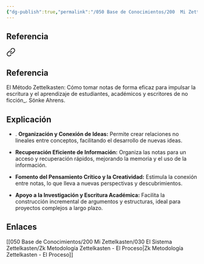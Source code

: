 ```yaml
---
{"dg-publish":true,"permalink":"/050 Base de Conocimientos/200  Mi Zettelkasten/030 El Sistema Zettelkasten/Zk Metodología Zettelkasten - Objetivos/","tags":["zettelkasten","proceso","metodología","zettels"]}
---
```


## Referencia

<div class="transclusion internal-embed is-loaded"><a class="markdown-embed-link" href="/050-base-de-conocimientos/200-mi-zettelkasten/030-el-sistema-zettelkasten/zk-ahrens-2020-el-metodo-zettelkasten-como-tomar-notas-de-forma-eficaz-para-impulsar-la-escritura-y-el-aprendizaje-de-estudiantes-academicos-y-escritores-de-no-ficcion/#referencia" aria-label="Open link"><svg xmlns="http://www.w3.org/2000/svg" width="24" height="24" viewBox="0 0 24 24" fill="none" stroke="currentColor" stroke-width="2" stroke-linecap="round" stroke-linejoin="round" class="svg-icon lucide-link"><path d="M10 13a5 5 0 0 0 7.54.54l3-3a5 5 0 0 0-7.07-7.07l-1.72 1.71"></path><path d="M14 11a5 5 0 0 0-7.54-.54l-3 3a5 5 0 0 0 7.07 7.07l1.71-1.71"></path></svg></a><div class="markdown-embed">



## Referencia
El Método Zettelkasten: Cómo tomar notas de forma eficaz para impulsar la escritura y el aprendizaje de estudiantes, académicos y escritores de no ficción_. Sönke Ahrens.


</div></div>


## Explicación
- . **Organización y Conexión de Ideas:** Permite crear relaciones no lineales entre conceptos, facilitando el desarrollo de nuevas ideas.
 
-  **Recuperación Eficiente de Información:** Organiza las notas para un acceso y recuperación rápidos, mejorando la memoria y el uso de la información.

- **Fomento del Pensamiento Crítico y la Creatividad:** Estimula la conexión entre notas, lo que lleva a nuevas perspectivas y descubrimientos.

- **Apoyo a la Investigación y Escritura Académica:** Facilita la construcción incremental de argumentos y estructuras, ideal para proyectos complejos a largo plazo.

## Enlaces
[[050 Base de Conocimientos/200  Mi Zettelkasten/030 El Sistema Zettelkasten/Zk Metodología Zettelkasten - El Proceso\|Zk Metodología Zettelkasten - El Proceso]]

